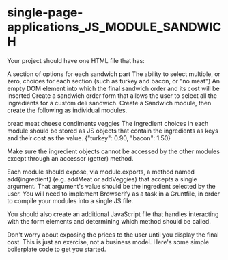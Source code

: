 # single-page-applications_JS_MODULE_SANDWICH
Your project should have one HTML file that has:

A section of options for each sandwich part
The ability to select multiple, or zero, choices for each section (such as turkey and bacon, or "no meat")
An empty DOM element into which the final sandwich order and its cost will be inserted
Create a sandwich order form that allows the user to select all the ingredients for a custom deli sandwich. Create a Sandwich module, then create the following as individual modules.

bread
meat
cheese
condiments
veggies
The ingredient choices in each module should be stored as JS objects that contain the ingredients as keys and their cost as the value. {"turkey": 0.90, "bacon": 1.50}

Make sure the ingredient objects cannot be accessed by the other modules except through an accessor (getter) method.

Each module should expose, via module.exports, a method named add{ingredient} (e.g. addMeat or addVeggies) that accepts a single argument. That argument's value should be the ingredient selected by the user. You will need to implement Browserify as a task in a Gruntfile, in order to compile your modules into a single JS file.

You should also create an additional JavaScript file that handles interacting with the form elements and determining which method should be called.

Don't worry about exposing the prices to the user until you display the final cost. This is just an exercise, not a business model.
Here's some simple boilerplate code to get you started.

